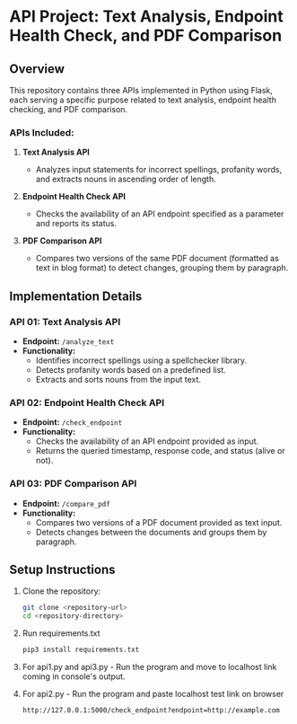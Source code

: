# API Project: Text Analysis, Endpoint Health Check, and PDF Comparison

## Overview

This repository contains three APIs implemented in Python using Flask, each serving a specific purpose related to text analysis, endpoint health checking, and PDF comparison.

### APIs Included:

1. **Text Analysis API**
   - Analyzes input statements for incorrect spellings, profanity words, and extracts nouns in ascending order of length.

2. **Endpoint Health Check API**
   - Checks the availability of an API endpoint specified as a parameter and reports its status.

3. **PDF Comparison API**
   - Compares two versions of the same PDF document (formatted as text in blog format) to detect changes, grouping them by paragraph.

## Implementation Details

### API 01: Text Analysis API

- **Endpoint:** `/analyze_text`
- **Functionality:**
  - Identifies incorrect spellings using a spellchecker library.
  - Detects profanity words based on a predefined list.
  - Extracts and sorts nouns from the input text.

### API 02: Endpoint Health Check API

- **Endpoint:** `/check_endpoint`
- **Functionality:**
  - Checks the availability of an API endpoint provided as input.
  - Returns the queried timestamp, response code, and status (alive or not).

### API 03: PDF Comparison API

- **Endpoint:** `/compare_pdf`
- **Functionality:**
  - Compares two versions of a PDF document provided as text input.
  - Detects changes between the documents and groups them by paragraph.

## Setup Instructions

1. Clone the repository:

   ```bash
   git clone <repository-url>
   cd <repository-directory>

2. Run requirements.txt

   ```bash
   pip3 install requirements.txt

3. For api1.py and api3.py - Run the program and move to localhost link coming in console's output.
4. For api2.py - Run the program and paste localhost test link on browser
   ```bash
   http://127.0.0.1:5000/check_endpoint?endpoint=http://example.com

